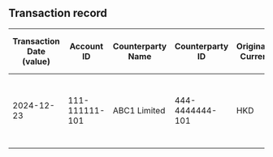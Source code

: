 ## Transaction record
| Transaction Date (value) | Account ID | Counterparty Name | Counterparty ID | Originating Currency | Originating Amount | Debit Credit Indicator | Beneficiary Bank Raw | Originator Bank Raw | Beneficiary Name | Originator Account Number | Transaction Type Source | Transaction Code Description | Sending Bank Account Number | Sending Bank Address | Converted Amount | Fraud payment |
| --- | --- | --- | --- | --- | --- | --- | --- | --- | --- | --- | --- | --- | --- | --- | --- | --- |
| 2024-12-23 | 111-111111-101 | ABC1 Limited | 444-4444444-101 | HKD | 20000 | C | Hang Seng Bank Ltd. | The Hongkong and Shanghai Banking Corporation Limited | CHAN, TAI MAN | 444-4444444-101 | CWTF | Default transaction | NaN | The Hongkong and Shanghai Banking Corporation Limited | 20000 | 1 |